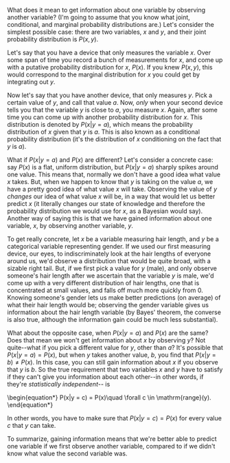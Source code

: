 What does it mean to get information about one variable by observing another variable? (I'm going to assume that you know what joint, conditional, and marginal probability distributions are.) Let's consider the simplest possible case: there are two variables, $x$ and $y$, and their joint probability distribution is $P(x,y)$. 

Let's say that you have a device that only measures the variable $x$. Over some span of time you record a bunch of measurements for $x$, and come up with a putative probability distribution for $x$, $P(x)$. If you knew $P(x,y)$, this would correspond to the marginal distribution for $x$ you could get by integrating out $y$.

Now let's say that you have another device, that only measures $y$. Pick a certain value of $y$, and call that value $a$. Now, _only_ when your second device tells you that the variable $y$ is close to $a$, you measure $x$. Again, after some time you can come up with another probability distribution for $x$. This distribution is denoted by $P(x|y=a)$, which means the probability distribution of $x$ given that $y$ is $a$. This is also known as a conditional probability distribution (it's the distribution of $x$ conditioning on the fact that $y$ is $a$).

What if $P(x|y=a)$ and $P(x)$ are different? Let's consider a concrete case: say $P(x)$ is a flat, uniform distribution, but $P(x|y=a)$ sharply spikes around one value. This means that, normally we don't have a good idea what value $x$ takes. But, when we happen to know that $y$ is taking on the value $a$, we have a pretty good idea of what value $x$ will take. Observing the value of $y$ _changes_ our idea of what value $x$ will be, in a way that would let us better predict $x$ (it literally changes our state of knowledge and therefore the probability distribution we would use for $x$, as a Bayesian would say). Another way of saying this is that we have gained information about one variable, $x$, by observing another variable, $y$.

To get really concrete, let $x$ be a variable measuring hair length, and $y$ be a categorical variable representing gender. If we used our first measuring device, our eyes, to indiscriminately look at the hair lengths of everyone around us, we'd observe a distribution that would be quite broad, with a sizable right tail. But, if we first pick a value for $y$ (male), and only observe someone's hair length after we ascertain that the variable $y$ is male, we'd come up with a very different distribution of hair lengths, one that is concentrated at small values, and falls off much more quickly from 0. Knowing someone's gender lets us make better predictions (on average) of what their hair length would be; observing the gender variable gives us information about the hair length variable (by Bayes' theorem, the converse is also true, although the information gain could be much less substantial).

What about the opposite case, when $P(x|y=a)$ and $P(x)$ are the same? Does that mean we won't get information about $x$ by observing $y$? Not quite--what if you pick a different value for $y$, other than $a$? It's possible that $P(x|y=a) = P(x)$, but when $y$ takes another value, $b$, you find that $P(x|y=b) \neq P(x)$. In this case, you can still gain information about $x$ if you observe that $y$ is $b$. So the true requirement that two variables $x$ and $y$ have to satisfy if they can't give you information about each other--in other words, if they're _statistically independent_-- is

\begin{equation*}
P(x|y = c) = P(x)\quad \forall c \in \mathrm{range}(y).
\end{equation*}

In other words, you have to make sure that $P(x|y = c) = P(x)$ for every value $c$ that $y$ can take.

To summarize, gaining information means that we're better able to predict one variable if we first observe another variable, compared to if we didn't know what value the second variable was. 
